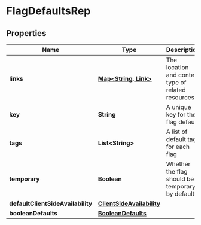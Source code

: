 

# FlagDefaultsRep


## Properties

| Name | Type | Description | Notes |
|------------ | ------------- | ------------- | -------------|
|**links** | [**Map&lt;String, Link&gt;**](Link.md) | The location and content type of related resources |  [optional] |
|**key** | **String** | A unique key for the flag default |  [optional] |
|**tags** | **List&lt;String&gt;** | A list of default tags for each flag |  [optional] |
|**temporary** | **Boolean** | Whether the flag should be temporary by default |  [optional] |
|**defaultClientSideAvailability** | [**ClientSideAvailability**](ClientSideAvailability.md) |  |  [optional] |
|**booleanDefaults** | [**BooleanDefaults**](BooleanDefaults.md) |  |  [optional] |



